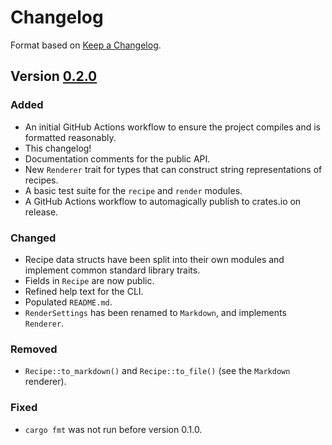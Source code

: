 # Changelog

Format based on [Keep a Changelog](https://keepachangelog.com/en/1.0.0/).

## Version [0.2.0]

### Added

- An initial GitHub Actions workflow to ensure the project compiles and is
  formatted reasonably.
- This changelog!
- Documentation comments for the public API.
- New `Renderer` trait for types that can construct string representations of
  recipes.
- A basic test suite for the `recipe` and `render` modules.
- A GitHub Actions workflow to automagically publish to crates.io on release.

### Changed

- Recipe data structs have been split into their own modules and implement
  common standard library traits.
- Fields in `Recipe` are now public.
- Refined help text for the CLI.
- Populated `README.md`.
- `RenderSettings` has been renamed to `Markdown`, and implements `Renderer`.

### Removed

- `Recipe::to_markdown()` and `Recipe::to_file()` (see the `Markdown`
  renderer).

### Fixed

- `cargo fmt` was not run before version 0.1.0.

[unreleased]: https://github.com/emar10/sous/compare/v0.2.0...HEAD
[0.2.0]: https://github.com/emar10/sous/releases/tag/v0.2.0

